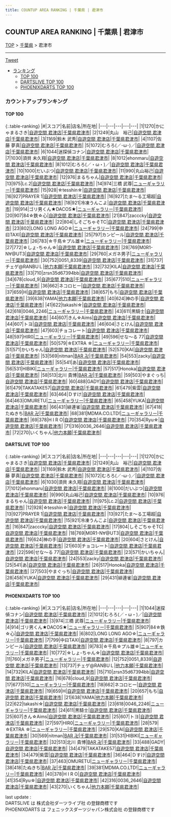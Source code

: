 ```yaml
---
title: COUNTUP AREA RANKING | 千葉県 | 君津市
---
```

## COUNTUP AREA RANKING | 千葉県 | 君津市

[TOP](/darts/rank/) > [千葉県](/darts/rank/千葉県/) > 君津市

___

<a href="https://twitter.com/share?ref_src=twsrc%5Etfw" data-text="COUNTUP AREA RANKING | 千葉県君津市" class="twitter-share-button" data-hashtags="DARTSLIVE,PHOENIXDARTS,darts,ダーツ" data-show-count="false">Tweet</a>

* [ランキング](#カウントアップランキング)
    * [TOP 100](#top-100)
    * [DARTSLIVE TOP 100](#dartslive-top-100)
    * [PHOENIXDARTS TOP 100](#phoenixdarts-top-100)

### カウントアップランキング

#### TOP 100



{:.table-ranking}
|#|スコア|名前|店名|所在地|
|---|---|---|---|---|
|1|1270|<span class="rank-name-dl">かにゃまるさき</span>|<a href="https://search.dartslive.com/jp/shop/f5f81df7364574faa3f63593b5358cc4">自遊空間 君津店</a>|<a href="/darts/rank/千葉県/君津市">千葉県君津市</a>|
|2|1249|<span class="rank-name-dl">丸山　裕己</span>|<a href="https://search.dartslive.com/jp/shop/f5f81df7364574faa3f63593b5358cc4">自遊空間 君津店</a>|<a href="/darts/rank/千葉県/君津市">千葉県君津市</a>|
|3|1169|<span class="rank-name-dl">鈴木 武秀</span>|<a href="https://search.dartslive.com/jp/shop/f5f81df7364574faa3f63593b5358cc4">自遊空間 君津店</a>|<a href="/darts/rank/千葉県/君津市">千葉県君津市</a>|
|4|1107|<span class="rank-name-dl">佐藤 夢真</span>|<a href="https://search.dartslive.com/jp/shop/f5f81df7364574faa3f63593b5358cc4">自遊空間 君津店</a>|<a href="/darts/rank/千葉県/君津市">千葉県君津市</a>|
|5|1072|<span class="rank-name-dl">むろろ(／･ω･)／</span>|<a href="https://search.dartslive.com/jp/shop/f5f81df7364574faa3f63593b5358cc4">自遊空間 君津店</a>|<a href="/darts/rank/千葉県/君津市">千葉県君津市</a>|
|6|1044|<span class="rank-name-pd">迷探偵コナン</span>|<a href="https://vs.phoenixdarts.com/jp/shop/shopDetailInfo/s_9909?s_seq=9909">自遊空間 君津店</a>|<a href="/darts/rank/千葉県/君津市">千葉県君津市</a>|
|7|1030|<span class="rank-name-dl">須貝 未久翔</span>|<a href="https://search.dartslive.com/jp/shop/f5f81df7364574faa3f63593b5358cc4">自遊空間 君津店</a>|<a href="/darts/rank/千葉県/君津市">千葉県君津市</a>|
|8|1012|<span class="rank-name-dl">ehonmaru</span>|<a href="https://search.dartslive.com/jp/shop/f5f81df7364574faa3f63593b5358cc4">自遊空間 君津店</a>|<a href="/darts/rank/千葉県/君津市">千葉県君津市</a>|
|8|1012|<span class="rank-name-pd">むろろ(／・ω・)／</span>|<a href="https://vs.phoenixdarts.com/jp/shop/shopDetailInfo/s_9909?s_seq=9909">自遊空間 君津店</a>|<a href="/darts/rank/千葉県/君津市">千葉県君津市</a>|
|10|1000|<span class="rank-name-dl">だいぶつ</span>|<a href="https://search.dartslive.com/jp/shop/f5f81df7364574faa3f63593b5358cc4">自遊空間 君津店</a>|<a href="/darts/rank/千葉県/君津市">千葉県君津市</a>|
|11|990|<span class="rank-name-dl">丸山裕己</span>|<a href="https://search.dartslive.com/jp/shop/f5f81df7364574faa3f63593b5358cc4">自遊空間 君津店</a>|<a href="/darts/rank/千葉県/君津市">千葉県君津市</a>|
|12|976|<span class="rank-name-dl">まるちゃん</span>|<a href="https://search.dartslive.com/jp/shop/f5f81df7364574faa3f63593b5358cc4">自遊空間 君津店</a>|<a href="/darts/rank/千葉県/君津市">千葉県君津市</a>|
|13|975|<span class="rank-name-dl">Lc.2</span>|<a href="https://search.dartslive.com/jp/shop/f5f81df7364574faa3f63593b5358cc4">自遊空間 君津店</a>|<a href="/darts/rank/千葉県/君津市">千葉県君津市</a>|
|14|974|<span class="rank-name-pd">三橋 武尊</span>|<a href="https://vs.phoenixdarts.com/jp/shop/shopDetailInfo/s_8486?s_seq=8486">ニューギャラリー</a>|<a href="/darts/rank/千葉県/君津市">千葉県君津市</a>|
|15|928|<span class="rank-name-dl">☆tesshin☆</span>|<a href="https://search.dartslive.com/jp/shop/f5f81df7364574faa3f63593b5358cc4">自遊空間 君津店</a>|<a href="/darts/rank/千葉県/君津市">千葉県君津市</a>|
|16|927|<span class="rank-name-dl">PRAYER 1</span>|<a href="https://search.dartslive.com/jp/shop/f5f81df7364574faa3f63593b5358cc4">自遊空間 君津店</a>|<a href="/darts/rank/千葉県/君津市">千葉県君津市</a>|
|16|927|<span class="rank-name-dl">たま～る工場超</span>|<a href="https://search.dartslive.com/jp/shop/f5f81df7364574faa3f63593b5358cc4">自遊空間 君津店</a>|<a href="/darts/rank/千葉県/君津市">千葉県君津市</a>|
|18|921|<span class="rank-name-dl">冷凍うんこよ</span>|<a href="https://search.dartslive.com/jp/shop/f5f81df7364574faa3f63593b5358cc4">自遊空間 君津店</a>|<a href="/darts/rank/千葉県/君津市">千葉県君津市</a>|
|19|914|<span class="rank-name-pd">ゴリ男くん★DACOS★</span>|<a href="https://vs.phoenixdarts.com/jp/shop/shopDetailInfo/s_8486?s_seq=8486">ニューギャラリー</a>|<a href="/darts/rank/千葉県/君津市">千葉県君津市</a>|
|20|907|<span class="rank-name-pd">84☆鉄☆心</span>|<a href="https://vs.phoenixdarts.com/jp/shop/shopDetailInfo/s_9909?s_seq=9909">自遊空間 君津店</a>|<a href="/darts/rank/千葉県/君津市">千葉県君津市</a>|
|21|847|<span class="rank-name-dl">zacccky</span>|<a href="https://search.dartslive.com/jp/shop/f5f81df7364574faa3f63593b5358cc4">自遊空間 君津店</a>|<a href="/darts/rank/千葉県/君津市">千葉県君津市</a>|
|22|804|<span class="rank-name-dl">しそごちゃそTC</span>|<a href="https://search.dartslive.com/jp/shop/f5f81df7364574faa3f63593b5358cc4">自遊空間 君津店</a>|<a href="/darts/rank/千葉県/君津市">千葉県君津市</a>|
|23|802|<span class="rank-name-pd">LONG LONG AGO☆</span>|<a href="https://vs.phoenixdarts.com/jp/shop/shopDetailInfo/s_8486?s_seq=8486">ニューギャラリー</a>|<a href="/darts/rank/千葉県/君津市">千葉県君津市</a>|
|24|799|<span class="rank-name-pd">中曰TAXI</span>|<a href="https://vs.phoenixdarts.com/jp/shop/shopDetailInfo/s_9909?s_seq=9909">自遊空間 君津店</a>|<a href="/darts/rank/千葉県/君津市">千葉県君津市</a>|
|25|797|<span class="rank-name-pd">カンピール</span>|<a href="https://vs.phoenixdarts.com/jp/shop/shopDetailInfo/s_9909?s_seq=9909">自遊空間 君津店</a>|<a href="/darts/rank/千葉県/君津市">千葉県君津市</a>|
|26|783|<span class="rank-name-pd">☆千鳥☆プル雄☆</span>|<a href="https://vs.phoenixdarts.com/jp/shop/shopDetailInfo/s_8486?s_seq=8486">ニューギャラリー</a>|<a href="/darts/rank/千葉県/君津市">千葉県君津市</a>|
|27|772|<span class="rank-name-pd">☆しょ-ちゃん☆</span>|<a href="https://vs.phoenixdarts.com/jp/shop/shopDetailInfo/s_9909?s_seq=9909">自遊空間 君津店</a>|<a href="/darts/rank/千葉県/君津市">千葉県君津市</a>|
|28|769|<span class="rank-name-dl">M0R1-N∀@UT3</span>|<a href="https://search.dartslive.com/jp/shop/f5f81df7364574faa3f63593b5358cc4">自遊空間 君津店</a>|<a href="/darts/rank/千葉県/君津市">千葉県君津市</a>|
|29|760|<span class="rank-name-pd">メガネ男子</span>|<a href="https://vs.phoenixdarts.com/jp/shop/shopDetailInfo/s_8486?s_seq=8486">ニューギャラリー</a>|<a href="/darts/rank/千葉県/君津市">千葉県君津市</a>|
|30|752|<span class="rank-name-pd">0051_8339</span>|<a href="https://vs.phoenixdarts.com/jp/shop/shopDetailInfo/s_9909?s_seq=9909">自遊空間 君津店</a>|<a href="/darts/rank/千葉県/君津市">千葉県君津市</a>|
|31|737|<span class="rank-name-pd">チェゲ@RANBUＬ</span>|<a href="https://vs.phoenixdarts.com/jp/shop/shopDetailInfo/s_71071?s_seq=71071">他力本願</a>|<a href="/darts/rank/千葉県/君津市">千葉県君津市</a>|
|32|732|<span class="rank-name-pd">KILA</span>|<a href="https://vs.phoenixdarts.com/jp/shop/shopDetailInfo/s_9909?s_seq=9909">自遊空間 君津店</a>|<a href="/darts/rank/千葉県/君津市">千葉県君津市</a>|
|33|710|<span class="rank-name-pd">zrsn35d67394bb</span>|<a href="https://vs.phoenixdarts.com/jp/shop/shopDetailInfo/s_9909?s_seq=9909">自遊空間 君津店</a>|<a href="/darts/rank/千葉県/君津市">千葉県君津市</a>|
|34|678|<span class="rank-name-pd">cloud_9</span>|<a href="https://vs.phoenixdarts.com/jp/shop/shopDetailInfo/s_9909?s_seq=9909">自遊空間 君津店</a>|<a href="/darts/rank/千葉県/君津市">千葉県君津市</a>|
|35|677|<span class="rank-name-pd">510</span>|<a href="https://vs.phoenixdarts.com/jp/shop/shopDetailInfo/s_8486?s_seq=8486">ニューギャラリー</a>|<a href="/darts/rank/千葉県/君津市">千葉県君津市</a>|
|36|662|<span class="rank-name-pd">ネコロヒー</span>|<a href="https://vs.phoenixdarts.com/jp/shop/shopDetailInfo/s_9909?s_seq=9909">自遊空間 君津店</a>|<a href="/darts/rank/千葉県/君津市">千葉県君津市</a>|
|37|659|<span class="rank-name-pd">H</span>|<a href="https://vs.phoenixdarts.com/jp/shop/shopDetailInfo/s_9909?s_seq=9909">自遊空間 君津店</a>|<a href="/darts/rank/千葉県/君津市">千葉県君津市</a>|
|38|657|<span class="rank-name-pd">もち</span>|<a href="https://vs.phoenixdarts.com/jp/shop/shopDetailInfo/s_9909?s_seq=9909">自遊空間 君津店</a>|<a href="/darts/rank/千葉県/君津市">千葉県君津市</a>|
|39|638|<span class="rank-name-pd">YAMA</span>|<a href="https://vs.phoenixdarts.com/jp/shop/shopDetailInfo/s_71071?s_seq=71071">他力本願</a>|<a href="/darts/rank/千葉県/君津市">千葉県君津市</a>|
|40|624|<span class="rank-name-dl">神の手</span>|<a href="https://search.dartslive.com/jp/shop/f5f81df7364574faa3f63593b5358cc4">自遊空間 君津店</a>|<a href="/darts/rank/千葉県/君津市">千葉県君津市</a>|
|41|622|<span class="rank-name-pd">takashi☆</span>|<a href="https://vs.phoenixdarts.com/jp/shop/shopDetailInfo/s_9909?s_seq=9909">自遊空間 君津店</a>|<a href="/darts/rank/千葉県/君津市">千葉県君津市</a>|
|42|618|<span class="rank-name-pd">0046_2246</span>|<a href="https://vs.phoenixdarts.com/jp/shop/shopDetailInfo/s_8486?s_seq=8486">ニューギャラリー</a>|<a href="/darts/rank/千葉県/君津市">千葉県君津市</a>|
|43|611|<span class="rank-name-pd">黒騎士</span>|<a href="https://vs.phoenixdarts.com/jp/shop/shopDetailInfo/s_9909?s_seq=9909">自遊空間 君津店</a>|<a href="/darts/rank/千葉県/君津市">千葉県君津市</a>|
|44|607|<span class="rank-name-pd">きん☆Aims</span>|<a href="https://vs.phoenixdarts.com/jp/shop/shopDetailInfo/s_9909?s_seq=9909">自遊空間 君津店</a>|<a href="/darts/rank/千葉県/君津市">千葉県君津市</a>|
|44|607|<span class="rank-name-pd">トヨ</span>|<a href="https://vs.phoenixdarts.com/jp/shop/shopDetailInfo/s_9909?s_seq=9909">自遊空間 君津店</a>|<a href="/darts/rank/千葉県/君津市">千葉県君津市</a>|
|46|604|<span class="rank-name-dl">さとけん</span>|<a href="https://search.dartslive.com/jp/shop/f5f81df7364574faa3f63593b5358cc4">自遊空間 君津店</a>|<a href="/darts/rank/千葉県/君津市">千葉県君津市</a>|
|47|603|<span class="rank-name-dl">チョコレート</span>|<a href="https://search.dartslive.com/jp/shop/f5f81df7364574faa3f63593b5358cc4">自遊空間 君津店</a>|<a href="/darts/rank/千葉県/君津市">千葉県君津市</a>|
|48|597|<span class="rank-name-pd">HIR0</span>|<a href="https://vs.phoenixdarts.com/jp/shop/shopDetailInfo/s_8486?s_seq=8486">ニューギャラリー</a>|<a href="/darts/rank/千葉県/君津市">千葉県君津市</a>|
|49|596|<span class="rank-name-dl">せな～る 77</span>|<a href="https://search.dartslive.com/jp/shop/f5f81df7364574faa3f63593b5358cc4">自遊空間 君津店</a>|<a href="/darts/rank/千葉県/君津市">千葉県君津市</a>|
|50|579|<span class="rank-name-pd">☆EXTRA ☆</span>|<a href="https://vs.phoenixdarts.com/jp/shop/shopDetailInfo/s_8486?s_seq=8486">ニューギャラリー</a>|<a href="/darts/rank/千葉県/君津市">千葉県君津市</a>|
|51|571|<span class="rank-name-dl">かいちゃん</span>|<a href="https://search.dartslive.com/jp/shop/f5f81df7364574faa3f63593b5358cc4">自遊空間 君津店</a>|<a href="/darts/rank/千葉県/君津市">千葉県君津市</a>|
|52|570|<span class="rank-name-pd">KAI</span>|<a href="https://vs.phoenixdarts.com/jp/shop/shopDetailInfo/s_9909?s_seq=9909">自遊空間 君津店</a>|<a href="/darts/rank/千葉県/君津市">千葉県君津市</a>|
|53|569|<span class="rank-name-pd">nitman</span>|<a href="https://vs.phoenixdarts.com/jp/shop/shopDetailInfo/s_69633?s_seq=69633">BAR 卍</a>|<a href="/darts/rank/千葉県/君津市">千葉県君津市</a>|
|54|553|<span class="rank-name-dl">zacky</span>|<a href="https://search.dartslive.com/jp/shop/f5f81df7364574faa3f63593b5358cc4">自遊空間 君津店</a>|<a href="/darts/rank/千葉県/君津市">千葉県君津市</a>|
|55|541|<span class="rank-name-dl">あ</span>|<a href="https://search.dartslive.com/jp/shop/f5f81df7364574faa3f63593b5358cc4">自遊空間 君津店</a>|<a href="/darts/rank/千葉県/君津市">千葉県君津市</a>|
|56|531|<span class="rank-name-pd">HIBIKI</span>|<a href="https://vs.phoenixdarts.com/jp/shop/shopDetailInfo/s_8486?s_seq=8486">ニューギャラリー</a>|<a href="/darts/rank/千葉県/君津市">千葉県君津市</a>|
|57|517|<span class="rank-name-dl">Honoka</span>|<a href="https://search.dartslive.com/jp/shop/f5f81df7364574faa3f63593b5358cc4">自遊空間 君津店</a>|<a href="/darts/rank/千葉県/君津市">千葉県君津市</a>|
|58|513|<span class="rank-name-pd">北川 貴博</span>|<a href="https://vs.phoenixdarts.com/jp/shop/shopDetailInfo/s_69633?s_seq=69633">BAR 卍</a>|<a href="/darts/rank/千葉県/君津市">千葉県君津市</a>|
|59|503|<span class="rank-name-dl">やまぐっち</span>|<a href="https://search.dartslive.com/jp/shop/f5f81df7364574faa3f63593b5358cc4">自遊空間 君津店</a>|<a href="/darts/rank/千葉県/君津市">千葉県君津市</a>|
|60|488|<span class="rank-name-pd">GADY</span>|<a href="https://vs.phoenixdarts.com/jp/shop/shopDetailInfo/s_9909?s_seq=9909">自遊空間 君津店</a>|<a href="/darts/rank/千葉県/君津市">千葉県君津市</a>|
|61|479|<span class="rank-name-pd">TAKATAKE57</span>|<a href="https://vs.phoenixdarts.com/jp/shop/shopDetailInfo/s_9909?s_seq=9909">自遊空間 君津店</a>|<a href="/darts/rank/千葉県/君津市">千葉県君津市</a>|
|61|479|<span class="rank-name-pd">紫雲</span>|<a href="https://vs.phoenixdarts.com/jp/shop/shopDetailInfo/s_9909?s_seq=9909">自遊空間 君津店</a>|<a href="/darts/rank/千葉県/君津市">千葉県君津市</a>|
|63|464|<span class="rank-name-pd">Ｄすけ</span>|<a href="https://vs.phoenixdarts.com/jp/shop/shopDetailInfo/s_9909?s_seq=9909">自遊空間 君津店</a>|<a href="/darts/rank/千葉県/君津市">千葉県君津市</a>|
|64|463|<span class="rank-name-pd">OMURETU</span>|<a href="https://vs.phoenixdarts.com/jp/shop/shopDetailInfo/s_8486?s_seq=8486">ニューギャラリー</a>|<a href="/darts/rank/千葉県/君津市">千葉県君津市</a>|
|65|458|<span class="rank-name-dl">YUKA</span>|<a href="https://search.dartslive.com/jp/shop/f5f81df7364574faa3f63593b5358cc4">自遊空間 君津店</a>|<a href="/darts/rank/千葉県/君津市">千葉県君津市</a>|
|66|431|<span class="rank-name-dl">緋連雀</span>|<a href="https://search.dartslive.com/jp/shop/f5f81df7364574faa3f63593b5358cc4">自遊空間 君津店</a>|<a href="/darts/rank/千葉県/君津市">千葉県君津市</a>|
|67|418|<span class="rank-name-pd">たぬきち</span>|<a href="https://vs.phoenixdarts.com/jp/shop/shopDetailInfo/s_69633?s_seq=69633">BAR 卍</a>|<a href="/darts/rank/千葉県/君津市">千葉県君津市</a>|
|68|381|<span class="rank-name-pd">MDMA.CO.LTD!</span>|<a href="https://vs.phoenixdarts.com/jp/shop/shopDetailInfo/s_8486?s_seq=8486">ニューギャラリー</a>|<a href="/darts/rank/千葉県/君津市">千葉県君津市</a>|
|69|378|<span class="rank-name-pd">H I R O</span>|<a href="https://vs.phoenixdarts.com/jp/shop/shopDetailInfo/s_9909?s_seq=9909">自遊空間 君津店</a>|<a href="/darts/rank/千葉県/君津市">千葉県君津市</a>|
|70|354|<span class="rank-name-pd">Ryu☆</span>|<a href="https://vs.phoenixdarts.com/jp/shop/shopDetailInfo/s_9909?s_seq=9909">自遊空間 君津店</a>|<a href="/darts/rank/千葉県/君津市">千葉県君津市</a>|
|71|316|<span class="rank-name-pd">0036_2646</span>|<a href="https://vs.phoenixdarts.com/jp/shop/shopDetailInfo/s_9909?s_seq=9909">自遊空間 君津店</a>|<a href="/darts/rank/千葉県/君津市">千葉県君津市</a>|
|72|270|<span class="rank-name-pd">いくちゃん</span>|<a href="https://vs.phoenixdarts.com/jp/shop/shopDetailInfo/s_71071?s_seq=71071">他力本願</a>|<a href="/darts/rank/千葉県/君津市">千葉県君津市</a>|


#### DARTSLIVE TOP 100



{:.table-ranking}
|#|スコア|名前|店名|所在地|
|---|---|---|---|---|
|1|1270|<span class="rank-name-dl">かにゃまるさき</span>|<a href="https://search.dartslive.com/jp/shop/f5f81df7364574faa3f63593b5358cc4">自遊空間 君津店</a>|<a href="/darts/rank/千葉県/君津市">千葉県君津市</a>|
|2|1249|<span class="rank-name-dl">丸山　裕己</span>|<a href="https://search.dartslive.com/jp/shop/f5f81df7364574faa3f63593b5358cc4">自遊空間 君津店</a>|<a href="/darts/rank/千葉県/君津市">千葉県君津市</a>|
|3|1169|<span class="rank-name-dl">鈴木 武秀</span>|<a href="https://search.dartslive.com/jp/shop/f5f81df7364574faa3f63593b5358cc4">自遊空間 君津店</a>|<a href="/darts/rank/千葉県/君津市">千葉県君津市</a>|
|4|1107|<span class="rank-name-dl">佐藤 夢真</span>|<a href="https://search.dartslive.com/jp/shop/f5f81df7364574faa3f63593b5358cc4">自遊空間 君津店</a>|<a href="/darts/rank/千葉県/君津市">千葉県君津市</a>|
|5|1072|<span class="rank-name-dl">むろろ(／･ω･)／</span>|<a href="https://search.dartslive.com/jp/shop/f5f81df7364574faa3f63593b5358cc4">自遊空間 君津店</a>|<a href="/darts/rank/千葉県/君津市">千葉県君津市</a>|
|6|1030|<span class="rank-name-dl">須貝 未久翔</span>|<a href="https://search.dartslive.com/jp/shop/f5f81df7364574faa3f63593b5358cc4">自遊空間 君津店</a>|<a href="/darts/rank/千葉県/君津市">千葉県君津市</a>|
|7|1012|<span class="rank-name-dl">ehonmaru</span>|<a href="https://search.dartslive.com/jp/shop/f5f81df7364574faa3f63593b5358cc4">自遊空間 君津店</a>|<a href="/darts/rank/千葉県/君津市">千葉県君津市</a>|
|8|1000|<span class="rank-name-dl">だいぶつ</span>|<a href="https://search.dartslive.com/jp/shop/f5f81df7364574faa3f63593b5358cc4">自遊空間 君津店</a>|<a href="/darts/rank/千葉県/君津市">千葉県君津市</a>|
|9|990|<span class="rank-name-dl">丸山裕己</span>|<a href="https://search.dartslive.com/jp/shop/f5f81df7364574faa3f63593b5358cc4">自遊空間 君津店</a>|<a href="/darts/rank/千葉県/君津市">千葉県君津市</a>|
|10|976|<span class="rank-name-dl">まるちゃん</span>|<a href="https://search.dartslive.com/jp/shop/f5f81df7364574faa3f63593b5358cc4">自遊空間 君津店</a>|<a href="/darts/rank/千葉県/君津市">千葉県君津市</a>|
|11|975|<span class="rank-name-dl">Lc.2</span>|<a href="https://search.dartslive.com/jp/shop/f5f81df7364574faa3f63593b5358cc4">自遊空間 君津店</a>|<a href="/darts/rank/千葉県/君津市">千葉県君津市</a>|
|12|928|<span class="rank-name-dl">☆tesshin☆</span>|<a href="https://search.dartslive.com/jp/shop/f5f81df7364574faa3f63593b5358cc4">自遊空間 君津店</a>|<a href="/darts/rank/千葉県/君津市">千葉県君津市</a>|
|13|927|<span class="rank-name-dl">PRAYER 1</span>|<a href="https://search.dartslive.com/jp/shop/f5f81df7364574faa3f63593b5358cc4">自遊空間 君津店</a>|<a href="/darts/rank/千葉県/君津市">千葉県君津市</a>|
|13|927|<span class="rank-name-dl">たま～る工場超</span>|<a href="https://search.dartslive.com/jp/shop/f5f81df7364574faa3f63593b5358cc4">自遊空間 君津店</a>|<a href="/darts/rank/千葉県/君津市">千葉県君津市</a>|
|15|921|<span class="rank-name-dl">冷凍うんこよ</span>|<a href="https://search.dartslive.com/jp/shop/f5f81df7364574faa3f63593b5358cc4">自遊空間 君津店</a>|<a href="/darts/rank/千葉県/君津市">千葉県君津市</a>|
|16|847|<span class="rank-name-dl">zacccky</span>|<a href="https://search.dartslive.com/jp/shop/f5f81df7364574faa3f63593b5358cc4">自遊空間 君津店</a>|<a href="/darts/rank/千葉県/君津市">千葉県君津市</a>|
|17|804|<span class="rank-name-dl">しそごちゃそTC</span>|<a href="https://search.dartslive.com/jp/shop/f5f81df7364574faa3f63593b5358cc4">自遊空間 君津店</a>|<a href="/darts/rank/千葉県/君津市">千葉県君津市</a>|
|18|769|<span class="rank-name-dl">M0R1-N∀@UT3</span>|<a href="https://search.dartslive.com/jp/shop/f5f81df7364574faa3f63593b5358cc4">自遊空間 君津店</a>|<a href="/darts/rank/千葉県/君津市">千葉県君津市</a>|
|19|624|<span class="rank-name-dl">神の手</span>|<a href="https://search.dartslive.com/jp/shop/f5f81df7364574faa3f63593b5358cc4">自遊空間 君津店</a>|<a href="/darts/rank/千葉県/君津市">千葉県君津市</a>|
|20|604|<span class="rank-name-dl">さとけん</span>|<a href="https://search.dartslive.com/jp/shop/f5f81df7364574faa3f63593b5358cc4">自遊空間 君津店</a>|<a href="/darts/rank/千葉県/君津市">千葉県君津市</a>|
|21|603|<span class="rank-name-dl">チョコレート</span>|<a href="https://search.dartslive.com/jp/shop/f5f81df7364574faa3f63593b5358cc4">自遊空間 君津店</a>|<a href="/darts/rank/千葉県/君津市">千葉県君津市</a>|
|22|596|<span class="rank-name-dl">せな～る 77</span>|<a href="https://search.dartslive.com/jp/shop/f5f81df7364574faa3f63593b5358cc4">自遊空間 君津店</a>|<a href="/darts/rank/千葉県/君津市">千葉県君津市</a>|
|23|571|<span class="rank-name-dl">かいちゃん</span>|<a href="https://search.dartslive.com/jp/shop/f5f81df7364574faa3f63593b5358cc4">自遊空間 君津店</a>|<a href="/darts/rank/千葉県/君津市">千葉県君津市</a>|
|24|553|<span class="rank-name-dl">zacky</span>|<a href="https://search.dartslive.com/jp/shop/f5f81df7364574faa3f63593b5358cc4">自遊空間 君津店</a>|<a href="/darts/rank/千葉県/君津市">千葉県君津市</a>|
|25|541|<span class="rank-name-dl">あ</span>|<a href="https://search.dartslive.com/jp/shop/f5f81df7364574faa3f63593b5358cc4">自遊空間 君津店</a>|<a href="/darts/rank/千葉県/君津市">千葉県君津市</a>|
|26|517|<span class="rank-name-dl">Honoka</span>|<a href="https://search.dartslive.com/jp/shop/f5f81df7364574faa3f63593b5358cc4">自遊空間 君津店</a>|<a href="/darts/rank/千葉県/君津市">千葉県君津市</a>|
|27|503|<span class="rank-name-dl">やまぐっち</span>|<a href="https://search.dartslive.com/jp/shop/f5f81df7364574faa3f63593b5358cc4">自遊空間 君津店</a>|<a href="/darts/rank/千葉県/君津市">千葉県君津市</a>|
|28|458|<span class="rank-name-dl">YUKA</span>|<a href="https://search.dartslive.com/jp/shop/f5f81df7364574faa3f63593b5358cc4">自遊空間 君津店</a>|<a href="/darts/rank/千葉県/君津市">千葉県君津市</a>|
|29|431|<span class="rank-name-dl">緋連雀</span>|<a href="https://search.dartslive.com/jp/shop/f5f81df7364574faa3f63593b5358cc4">自遊空間 君津店</a>|<a href="/darts/rank/千葉県/君津市">千葉県君津市</a>|


#### PHOENIXDARTS TOP 100



{:.table-ranking}
|#|スコア|名前|店名|所在地|
|---|---|---|---|---|
|1|1044|<span class="rank-name-pd">迷探偵コナン</span>|<a href="https://vs.phoenixdarts.com/jp/shop/shopDetailInfo/s_9909?s_seq=9909">自遊空間 君津店</a>|<a href="/darts/rank/千葉県/君津市">千葉県君津市</a>|
|2|1012|<span class="rank-name-pd">むろろ(／・ω・)／</span>|<a href="https://vs.phoenixdarts.com/jp/shop/shopDetailInfo/s_9909?s_seq=9909">自遊空間 君津店</a>|<a href="/darts/rank/千葉県/君津市">千葉県君津市</a>|
|3|974|<span class="rank-name-pd">三橋 武尊</span>|<a href="https://vs.phoenixdarts.com/jp/shop/shopDetailInfo/s_8486?s_seq=8486">ニューギャラリー</a>|<a href="/darts/rank/千葉県/君津市">千葉県君津市</a>|
|4|914|<span class="rank-name-pd">ゴリ男くん★DACOS★</span>|<a href="https://vs.phoenixdarts.com/jp/shop/shopDetailInfo/s_8486?s_seq=8486">ニューギャラリー</a>|<a href="/darts/rank/千葉県/君津市">千葉県君津市</a>|
|5|907|<span class="rank-name-pd">84☆鉄☆心</span>|<a href="https://vs.phoenixdarts.com/jp/shop/shopDetailInfo/s_9909?s_seq=9909">自遊空間 君津店</a>|<a href="/darts/rank/千葉県/君津市">千葉県君津市</a>|
|6|802|<span class="rank-name-pd">LONG LONG AGO☆</span>|<a href="https://vs.phoenixdarts.com/jp/shop/shopDetailInfo/s_8486?s_seq=8486">ニューギャラリー</a>|<a href="/darts/rank/千葉県/君津市">千葉県君津市</a>|
|7|799|<span class="rank-name-pd">中曰TAXI</span>|<a href="https://vs.phoenixdarts.com/jp/shop/shopDetailInfo/s_9909?s_seq=9909">自遊空間 君津店</a>|<a href="/darts/rank/千葉県/君津市">千葉県君津市</a>|
|8|797|<span class="rank-name-pd">カンピール</span>|<a href="https://vs.phoenixdarts.com/jp/shop/shopDetailInfo/s_9909?s_seq=9909">自遊空間 君津店</a>|<a href="/darts/rank/千葉県/君津市">千葉県君津市</a>|
|9|783|<span class="rank-name-pd">☆千鳥☆プル雄☆</span>|<a href="https://vs.phoenixdarts.com/jp/shop/shopDetailInfo/s_8486?s_seq=8486">ニューギャラリー</a>|<a href="/darts/rank/千葉県/君津市">千葉県君津市</a>|
|10|772|<span class="rank-name-pd">☆しょ-ちゃん☆</span>|<a href="https://vs.phoenixdarts.com/jp/shop/shopDetailInfo/s_9909?s_seq=9909">自遊空間 君津店</a>|<a href="/darts/rank/千葉県/君津市">千葉県君津市</a>|
|11|760|<span class="rank-name-pd">メガネ男子</span>|<a href="https://vs.phoenixdarts.com/jp/shop/shopDetailInfo/s_8486?s_seq=8486">ニューギャラリー</a>|<a href="/darts/rank/千葉県/君津市">千葉県君津市</a>|
|12|752|<span class="rank-name-pd">0051_8339</span>|<a href="https://vs.phoenixdarts.com/jp/shop/shopDetailInfo/s_9909?s_seq=9909">自遊空間 君津店</a>|<a href="/darts/rank/千葉県/君津市">千葉県君津市</a>|
|13|737|<span class="rank-name-pd">チェゲ@RANBUＬ</span>|<a href="https://vs.phoenixdarts.com/jp/shop/shopDetailInfo/s_71071?s_seq=71071">他力本願</a>|<a href="/darts/rank/千葉県/君津市">千葉県君津市</a>|
|14|732|<span class="rank-name-pd">KILA</span>|<a href="https://vs.phoenixdarts.com/jp/shop/shopDetailInfo/s_9909?s_seq=9909">自遊空間 君津店</a>|<a href="/darts/rank/千葉県/君津市">千葉県君津市</a>|
|15|710|<span class="rank-name-pd">zrsn35d67394bb</span>|<a href="https://vs.phoenixdarts.com/jp/shop/shopDetailInfo/s_9909?s_seq=9909">自遊空間 君津店</a>|<a href="/darts/rank/千葉県/君津市">千葉県君津市</a>|
|16|678|<span class="rank-name-pd">cloud_9</span>|<a href="https://vs.phoenixdarts.com/jp/shop/shopDetailInfo/s_9909?s_seq=9909">自遊空間 君津店</a>|<a href="/darts/rank/千葉県/君津市">千葉県君津市</a>|
|17|677|<span class="rank-name-pd">510</span>|<a href="https://vs.phoenixdarts.com/jp/shop/shopDetailInfo/s_8486?s_seq=8486">ニューギャラリー</a>|<a href="/darts/rank/千葉県/君津市">千葉県君津市</a>|
|18|662|<span class="rank-name-pd">ネコロヒー</span>|<a href="https://vs.phoenixdarts.com/jp/shop/shopDetailInfo/s_9909?s_seq=9909">自遊空間 君津店</a>|<a href="/darts/rank/千葉県/君津市">千葉県君津市</a>|
|19|659|<span class="rank-name-pd">H</span>|<a href="https://vs.phoenixdarts.com/jp/shop/shopDetailInfo/s_9909?s_seq=9909">自遊空間 君津店</a>|<a href="/darts/rank/千葉県/君津市">千葉県君津市</a>|
|20|657|<span class="rank-name-pd">もち</span>|<a href="https://vs.phoenixdarts.com/jp/shop/shopDetailInfo/s_9909?s_seq=9909">自遊空間 君津店</a>|<a href="/darts/rank/千葉県/君津市">千葉県君津市</a>|
|21|638|<span class="rank-name-pd">YAMA</span>|<a href="https://vs.phoenixdarts.com/jp/shop/shopDetailInfo/s_71071?s_seq=71071">他力本願</a>|<a href="/darts/rank/千葉県/君津市">千葉県君津市</a>|
|22|622|<span class="rank-name-pd">takashi☆</span>|<a href="https://vs.phoenixdarts.com/jp/shop/shopDetailInfo/s_9909?s_seq=9909">自遊空間 君津店</a>|<a href="/darts/rank/千葉県/君津市">千葉県君津市</a>|
|23|618|<span class="rank-name-pd">0046_2246</span>|<a href="https://vs.phoenixdarts.com/jp/shop/shopDetailInfo/s_8486?s_seq=8486">ニューギャラリー</a>|<a href="/darts/rank/千葉県/君津市">千葉県君津市</a>|
|24|611|<span class="rank-name-pd">黒騎士</span>|<a href="https://vs.phoenixdarts.com/jp/shop/shopDetailInfo/s_9909?s_seq=9909">自遊空間 君津店</a>|<a href="/darts/rank/千葉県/君津市">千葉県君津市</a>|
|25|607|<span class="rank-name-pd">きん☆Aims</span>|<a href="https://vs.phoenixdarts.com/jp/shop/shopDetailInfo/s_9909?s_seq=9909">自遊空間 君津店</a>|<a href="/darts/rank/千葉県/君津市">千葉県君津市</a>|
|25|607|<span class="rank-name-pd">トヨ</span>|<a href="https://vs.phoenixdarts.com/jp/shop/shopDetailInfo/s_9909?s_seq=9909">自遊空間 君津店</a>|<a href="/darts/rank/千葉県/君津市">千葉県君津市</a>|
|27|597|<span class="rank-name-pd">HIR0</span>|<a href="https://vs.phoenixdarts.com/jp/shop/shopDetailInfo/s_8486?s_seq=8486">ニューギャラリー</a>|<a href="/darts/rank/千葉県/君津市">千葉県君津市</a>|
|28|579|<span class="rank-name-pd">☆EXTRA ☆</span>|<a href="https://vs.phoenixdarts.com/jp/shop/shopDetailInfo/s_8486?s_seq=8486">ニューギャラリー</a>|<a href="/darts/rank/千葉県/君津市">千葉県君津市</a>|
|29|570|<span class="rank-name-pd">KAI</span>|<a href="https://vs.phoenixdarts.com/jp/shop/shopDetailInfo/s_9909?s_seq=9909">自遊空間 君津店</a>|<a href="/darts/rank/千葉県/君津市">千葉県君津市</a>|
|30|569|<span class="rank-name-pd">nitman</span>|<a href="https://vs.phoenixdarts.com/jp/shop/shopDetailInfo/s_69633?s_seq=69633">BAR 卍</a>|<a href="/darts/rank/千葉県/君津市">千葉県君津市</a>|
|31|531|<span class="rank-name-pd">HIBIKI</span>|<a href="https://vs.phoenixdarts.com/jp/shop/shopDetailInfo/s_8486?s_seq=8486">ニューギャラリー</a>|<a href="/darts/rank/千葉県/君津市">千葉県君津市</a>|
|32|513|<span class="rank-name-pd">北川 貴博</span>|<a href="https://vs.phoenixdarts.com/jp/shop/shopDetailInfo/s_69633?s_seq=69633">BAR 卍</a>|<a href="/darts/rank/千葉県/君津市">千葉県君津市</a>|
|33|488|<span class="rank-name-pd">GADY</span>|<a href="https://vs.phoenixdarts.com/jp/shop/shopDetailInfo/s_9909?s_seq=9909">自遊空間 君津店</a>|<a href="/darts/rank/千葉県/君津市">千葉県君津市</a>|
|34|479|<span class="rank-name-pd">TAKATAKE57</span>|<a href="https://vs.phoenixdarts.com/jp/shop/shopDetailInfo/s_9909?s_seq=9909">自遊空間 君津店</a>|<a href="/darts/rank/千葉県/君津市">千葉県君津市</a>|
|34|479|<span class="rank-name-pd">紫雲</span>|<a href="https://vs.phoenixdarts.com/jp/shop/shopDetailInfo/s_9909?s_seq=9909">自遊空間 君津店</a>|<a href="/darts/rank/千葉県/君津市">千葉県君津市</a>|
|36|464|<span class="rank-name-pd">Ｄすけ</span>|<a href="https://vs.phoenixdarts.com/jp/shop/shopDetailInfo/s_9909?s_seq=9909">自遊空間 君津店</a>|<a href="/darts/rank/千葉県/君津市">千葉県君津市</a>|
|37|463|<span class="rank-name-pd">OMURETU</span>|<a href="https://vs.phoenixdarts.com/jp/shop/shopDetailInfo/s_8486?s_seq=8486">ニューギャラリー</a>|<a href="/darts/rank/千葉県/君津市">千葉県君津市</a>|
|38|418|<span class="rank-name-pd">たぬきち</span>|<a href="https://vs.phoenixdarts.com/jp/shop/shopDetailInfo/s_69633?s_seq=69633">BAR 卍</a>|<a href="/darts/rank/千葉県/君津市">千葉県君津市</a>|
|39|381|<span class="rank-name-pd">MDMA.CO.LTD!</span>|<a href="https://vs.phoenixdarts.com/jp/shop/shopDetailInfo/s_8486?s_seq=8486">ニューギャラリー</a>|<a href="/darts/rank/千葉県/君津市">千葉県君津市</a>|
|40|378|<span class="rank-name-pd">H I R O</span>|<a href="https://vs.phoenixdarts.com/jp/shop/shopDetailInfo/s_9909?s_seq=9909">自遊空間 君津店</a>|<a href="/darts/rank/千葉県/君津市">千葉県君津市</a>|
|41|354|<span class="rank-name-pd">Ryu☆</span>|<a href="https://vs.phoenixdarts.com/jp/shop/shopDetailInfo/s_9909?s_seq=9909">自遊空間 君津店</a>|<a href="/darts/rank/千葉県/君津市">千葉県君津市</a>|
|42|316|<span class="rank-name-pd">0036_2646</span>|<a href="https://vs.phoenixdarts.com/jp/shop/shopDetailInfo/s_9909?s_seq=9909">自遊空間 君津店</a>|<a href="/darts/rank/千葉県/君津市">千葉県君津市</a>|
|43|270|<span class="rank-name-pd">いくちゃん</span>|<a href="https://vs.phoenixdarts.com/jp/shop/shopDetailInfo/s_71071?s_seq=71071">他力本願</a>|<a href="/darts/rank/千葉県/君津市">千葉県君津市</a>|


<div class="footer border-top border-gray-light mt-5 pt-3 text-right text-gray">
    last update : <span style="font-weight: italic" id="foot_last_modified"></span><br />
    DARTSLIVE は 株式会社ダーツライブ社 の登録商標です<br />
    PHOENIXDARTS は フェニックスダーツジャパン株式会社 の登録商標です<br />
</div>

<script src="https://cdnjs.cloudflare.com/ajax/libs/jquery.tablesorter/2.31.3/js/jquery.tablesorter.min.js" integrity="sha512-qzgd5cYSZcosqpzpn7zF2ZId8f/8CHmFKZ8j7mU4OUXTNRd5g+ZHBPsgKEwoqxCtdQvExE5LprwwPAgoicguNg==" crossorigin="anonymous" referrerpolicy="no-referrer"></script>
<link rel="stylesheet" href="https://cdnjs.cloudflare.com/ajax/libs/jquery.tablesorter/2.31.3/css/theme.default.min.css" integrity="sha512-wghhOJkjQX0Lh3NSWvNKeZ0ZpNn+SPVXX1Qyc9OCaogADktxrBiBdKGDoqVUOyhStvMBmJQ8ZdMHiR3wuEq8+w==" crossorigin="anonymous" referrerpolicy="no-referrer" />
<script>
$(function() {
    $(".table-ranking").tablesorter({sortList:[[0, 0]]});
    $("#foot_last_modified").text(formatDate(new Date(document.lastModified), 'yyyy-MM-dd HH:mm:ss'));
});
</script>

<script async src="https://platform.twitter.com/widgets.js" charset="utf-8"></script>